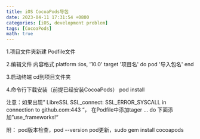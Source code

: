 ```yaml
---
title: iOS CocoaPods导包
date: 2023-04-11 17:31:54 +0800
categories: [iOS, development problem]
tags: [CocoaPods]
math: true
---
```

1.项目文件夹新建 Podfile文件

2.编辑文件 内容格式
platform :ios, '10.0'
 target '项目名' do
 pod '导入包名'
end

3.启动终端 cd到项目文件夹

4.命令行下载安装（前提已经安装CocoaPods）
pod install

注意：如果出现” LibreSSL SSL_connect: SSL_ERROR_SYSCALL in connection to github.com:443 “，
在Podfile中添加tager ... do 下面添加”use_frameworks!“

附：
pod版本检查，pod --version
pod更新，sudo gem install cocoapods